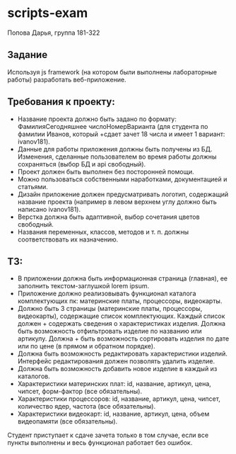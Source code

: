 # scripts-exam
Попова Дарья, группа 181-322

## Задание
Используя js framework (на котором были выполнены лабораторные работы) разработать веб-приложение.

## Требования к проекту:
+ Название проекта должно быть задано по формату: ФамилияСегодняшнее числоНомерВарианта (для студента по фамилии Иванов, который +сдает зачет 18 числа и имеет 1 вариант: ivanov181).
+ Данные для работы приложения должны быть получены из БД. Изменения, сделанные пользователем во время работы должны сохраняться (выбор БД и api свободный).
+ Проект должен быть выполнен без посторонней помощи.
+ Можно пользоваться собственными наработками, документацией и статьями.
+ Дизайн приложение должен предусматривать логотип, содержащий название проекта (например в левом верхнем углу должно быть написано ivanov181). 
+ Верстка должна быть адаптивной, выбор сочетания цветов свободный.
+ Названия переменных, классов, методов и т. п. должны соответствовать их назначению.

## ТЗ:
+ В приложении должна быть информационная страница (главная), ее заполнить текстом-заглушкой lorem ipsum.
+ Приложение должно реализовывать функционал каталога комплектующих пк: материнские платы, процессоры, видеокарты. 
+ Должно быть 3 страницы (материнские платы, процессоры, видеокарты), содержащие список комплектующих. Каждый список должен + содержать сведения о характеристиках изделия. Должна быть возможность отфильтровать изделие по названию или артикулу. Должна + быть возможность сортировать изделия по дате или по цене (в прямом и обратном порядке).
+ Должна быть возможность редактировать характеристики изделий. Интерфейс редактирования должен позволять удалить изделие.
+ Должна быть возможность добавить новое изделие в каждый из каталогов.
+ Характеристики материнских плат: id, название, артикул, цена, чипсет, форм-фактор (все обязательны).
+ Характеристики процессоров: id, название, артикул, цена, чипсет, количество ядер, частота (все обязательны).
+ Характеристики видеокарт: id, название, артикул, цена, объем видеопамяти (все обязательны).

Студент приступает к сдаче зачета только в том случае, если все пункты выполнены и весь функционал работает без ошибок.
